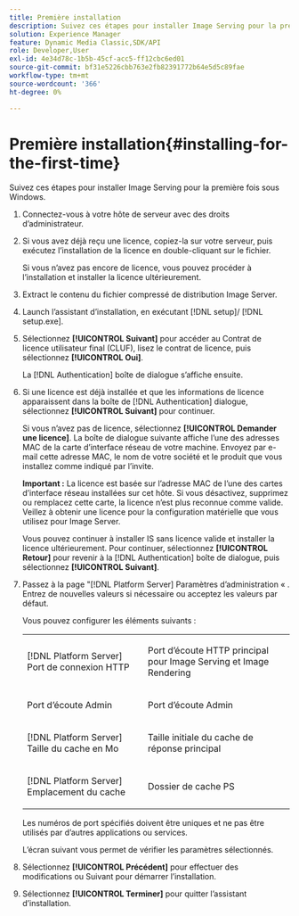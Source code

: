```yaml
---
title: Première installation
description: Suivez ces étapes pour installer Image Serving pour la première fois sous Windows.
solution: Experience Manager
feature: Dynamic Media Classic,SDK/API
role: Developer,User
exl-id: 4e34d78c-1b5b-45cf-acc5-ff12cbc6ed01
source-git-commit: bf31e5226cbb763e2fb82391772b64e5d5c89fae
workflow-type: tm+mt
source-wordcount: '366'
ht-degree: 0%

---
```


# Première installation{#installing-for-the-first-time}

Suivez ces étapes pour installer Image Serving pour la première fois sous Windows.

1. Connectez-vous à votre hôte de serveur avec des droits d’administrateur.
1. Si vous avez déjà reçu une licence, copiez-la sur votre serveur, puis exécutez l’installation de la licence en double-cliquant sur le fichier.

   Si vous n’avez pas encore de licence, vous pouvez procéder à l’installation et installer la licence ultérieurement.

1. Extract le contenu du fichier compressé de distribution Image Server.
1. Launch l’assistant d’installation, en exécutant [!DNL setup]/ [!DNL setup.exe].
1. Sélectionnez **[!UICONTROL Suivant]** pour accéder au Contrat de licence utilisateur final (CLUF), lisez le contrat de licence, puis sélectionnez **[!UICONTROL Oui]**.

   La [!DNL Authentication] boîte de dialogue s’affiche ensuite.
1. Si une licence est déjà installée et que les informations de licence apparaissent dans la boîte de [!DNL Authentication] dialogue, sélectionnez **[!UICONTROL Suivant]** pour continuer.

   Si vous n’avez pas de licence, sélectionnez **[!UICONTROL Demander une licence]**. La boîte de dialogue suivante affiche l’une des adresses MAC de la carte d’interface réseau de votre machine. Envoyez par e-mail cette adresse MAC, le nom de votre société et le produit que vous installez comme indiqué par l’invite.

   **Important :** La licence est basée sur l’adresse MAC de l’une des cartes d’interface réseau installées sur cet hôte. Si vous désactivez, supprimez ou remplacez cette carte, la licence n’est plus reconnue comme valide. Veillez à obtenir une licence pour la configuration matérielle que vous utilisez pour Image Server.

   Vous pouvez continuer à installer IS sans licence valide et installer la licence ultérieurement. Pour continuer, sélectionnez **[!UICONTROL Retour]** pour revenir à la [!DNL Authentication] boîte de dialogue, puis sélectionnez **[!UICONTROL Suivant]**.
1. Passez à la page &quot;[!DNL Platform Server] Paramètres d’administration « . Entrez de nouvelles valeurs si nécessaire ou acceptez les valeurs par défaut.

   Vous pouvez configurer les éléments suivants :

   <table id="table_AA5D7674BBBE4AD4B373066AEF413FFD"> 
   <tbody> 
   <tr> 
      <td> <p> [!DNL Platform Server] Port de connexion HTTP </p> </td>
      <td> <p>Port d’écoute HTTP principal pour Image Serving et Image Rendering </p> </td>
   </tr> 
   <tr> 
      <td> <p> Port d’écoute Admin </p> </td>
      <td> <p>Port d’écoute Admin </p> </td>
   </tr> 
   <tr> 
      <td> <p> [!DNL Platform Server] Taille du cache en Mo </p> </td>
      <td> <p>Taille initiale du cache de réponse principal </p> </td>
   </tr>
   <tr> 
      <td> <p> [!DNL Platform Server] Emplacement du cache </p> </td>
      <td> <p>Dossier de cache PS </p> </td>
   </tr>
   </tbody>
   </table>

   Les numéros de port spécifiés doivent être uniques et ne pas être utilisés par d’autres applications ou services.

   L’écran suivant vous permet de vérifier les paramètres sélectionnés.

1. Sélectionnez **[!UICONTROL Précédent]** pour effectuer des modifications ou Suivant **&#x200B;**&#x200B;pour démarrer l’installation.

1. Sélectionnez **[!UICONTROL Terminer]** pour quitter l’assistant d’installation.
